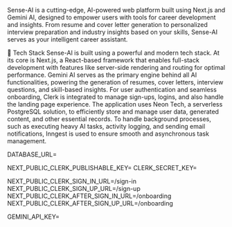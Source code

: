 Sense-AI is a cutting-edge, AI-powered web platform built using Next.js and Gemini AI, designed to empower users with tools for career development and insights. From resume and cover letter generation to personalized interview preparation and industry insights based on your skills, Sense-AI serves as your intelligent career assistant.

🧩 Tech Stack
Sense-AI is built using a powerful and modern tech stack. At its core is Next.js, a React-based framework that enables full-stack development with features like server-side rendering and routing for optimal performance. Gemini AI serves as the primary engine behind all AI functionalities, powering the generation of resumes, cover letters, interview questions, and skill-based insights. For user authentication and seamless onboarding, Clerk is integrated to manage sign-ups, logins, and also handle the landing page experience. The application uses Neon Tech, a serverless PostgreSQL solution, to efficiently store and manage user data, generated content, and other essential records. To handle background processes, such as executing heavy AI tasks, activity logging, and sending email notifications, Inngest is used to ensure smooth and asynchronous task management.


DATABASE_URL=

NEXT_PUBLIC_CLERK_PUBLISHABLE_KEY=
CLERK_SECRET_KEY=

NEXT_PUBLIC_CLERK_SIGN_IN_URL=/sign-in
NEXT_PUBLIC_CLERK_SIGN_UP_URL=/sign-up
NEXT_PUBLIC_CLERK_AFTER_SIGN_IN_URL=/onboarding
NEXT_PUBLIC_CLERK_AFTER_SIGN_UP_URL=/onboarding

GEMINI_API_KEY=
```
